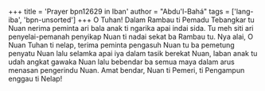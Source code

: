 +++
title = 'Prayer bpn12629 in Iban'
author = "Abdu'l-Bahá"
tags = ['lang-iba', 'bpn-unsorted']
+++
O Tuhan! Dalam Rambau ti Pemadu Tebangkar tu Nuan nerima peminta ari bala anak ti ngarika apai indai sida. Tu meh siti ari penyelai-pemanah penyikap Nuan ti nadai sekat ba Rambau tu. Nya alai, O Nuan Tuhan ti nelap, terima peminta pengasuh Nuan tu ba pemetung penyatu Nuan lalu selamka apai iya dalam tasik berekat Nuan, laban anak tu udah angkat gawaka Nuan lalu bebendar ba semua maya dalam arus menasan pengerindu Nuan. Amat bendar, Nuan ti Pemeri, ti Pengampun enggau ti Nelap!
